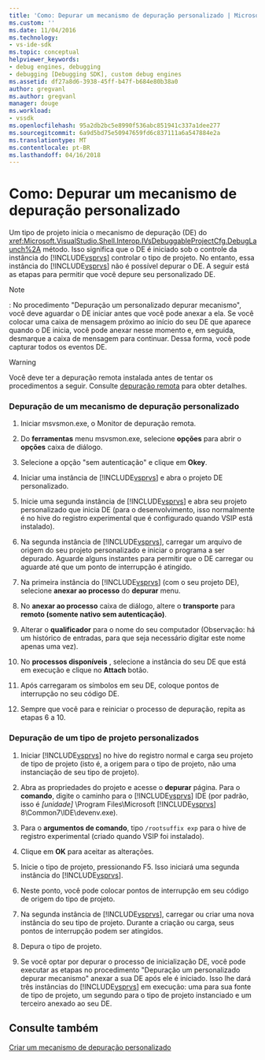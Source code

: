 ```yaml
---
title: 'Como: Depurar um mecanismo de depuração personalizado | Microsoft Docs'
ms.custom: ''
ms.date: 11/04/2016
ms.technology:
- vs-ide-sdk
ms.topic: conceptual
helpviewer_keywords:
- debug engines, debugging
- debugging [Debugging SDK], custom debug engines
ms.assetid: df27a8d6-3938-45ff-b47f-b684e80b38a0
author: gregvanl
ms.author: gregvanl
manager: douge
ms.workload:
- vssdk
ms.openlocfilehash: 95a2db2bc5e8990f536abc851941c337a1dee277
ms.sourcegitcommit: 6a9d5bd75e50947659fd6c837111a6a547884e2a
ms.translationtype: MT
ms.contentlocale: pt-BR
ms.lasthandoff: 04/16/2018
---
```

# <a name="how-to-debug-a-custom-debug-engine"></a>Como: Depurar um mecanismo de depuração personalizado
Um tipo de projeto inicia o mecanismo de depuração (DE) do <xref:Microsoft.VisualStudio.Shell.Interop.IVsDebuggableProjectCfg.DebugLaunch%2A> método. Isso significa que o DE é iniciado sob o controle da instância do [!INCLUDE[vsprvs](../../code-quality/includes/vsprvs_md.md)] controlar o tipo de projeto. No entanto, essa instância do [!INCLUDE[vsprvs](../../code-quality/includes/vsprvs_md.md)] não é possível depurar o DE. A seguir está as etapas para permitir que você depure seu personalizado DE.  
  
> [!NOTE]
>  : No procedimento "Depuração um personalizado depurar mecanismo", você deve aguardar o DE iniciar antes que você pode anexar a ela. Se você colocar uma caixa de mensagem próximo ao início do seu DE que aparece quando o DE inicia, você pode anexar nesse momento e, em seguida, desmarque a caixa de mensagem para continuar. Dessa forma, você pode capturar todos os eventos DE.  
  
> [!WARNING]
>  Você deve ter a depuração remota instalada antes de tentar os procedimentos a seguir. Consulte [depuração remota](../../debugger/remote-debugging.md) para obter detalhes.  
  
### <a name="debugging-a-custom-debug-engine"></a>Depuração de um mecanismo de depuração personalizado  
  
1.  Iniciar msvsmon.exe, o Monitor de depuração remota.  
  
2.  Do **ferramentas** menu msvsmon.exe, selecione **opções** para abrir o **opções** caixa de diálogo.  
  
3.  Selecione a opção "sem autenticação" e clique em **Okey**.  
  
4.  Iniciar uma instância de [!INCLUDE[vsprvs](../../code-quality/includes/vsprvs_md.md)] e abra o projeto DE personalizado.  
  
5.  Inicie uma segunda instância de [!INCLUDE[vsprvs](../../code-quality/includes/vsprvs_md.md)] e abra seu projeto personalizado que inicia DE (para o desenvolvimento, isso normalmente é no hive do registro experimental que é configurado quando VSIP está instalado).  
  
6.  Na segunda instância de [!INCLUDE[vsprvs](../../code-quality/includes/vsprvs_md.md)], carregar um arquivo de origem do seu projeto personalizado e iniciar o programa a ser depurado. Aguarde alguns instantes para permitir que o DE carregar ou aguarde até que um ponto de interrupção é atingido.  
  
7.  Na primeira instância do [!INCLUDE[vsprvs](../../code-quality/includes/vsprvs_md.md)] (com o seu projeto DE), selecione **anexar ao processo** do **depurar** menu.  
  
8.  No **anexar ao processo** caixa de diálogo, altere o **transporte** para **remoto (somente nativo sem autenticação)**.  
  
9. Alterar o **qualificador** para o nome do seu computador (Observação: há um histórico de entradas, para que seja necessário digitar este nome apenas uma vez).  
  
10. No **processos disponíveis** , selecione a instância do seu DE que está em execução e clique no **Attach** botão.  
  
11. Após carregaram os símbolos em seu DE, coloque pontos de interrupção no seu código DE.  
  
12. Sempre que você para e reiniciar o processo de depuração, repita as etapas 6 a 10.  
  
### <a name="debugging-a-custom-project-type"></a>Depuração de um tipo de projeto personalizados  
  
1.  Iniciar [!INCLUDE[vsprvs](../../code-quality/includes/vsprvs_md.md)] no hive do registro normal e carga seu projeto de tipo de projeto (isto é, a origem para o tipo de projeto, não uma instanciação de seu tipo de projeto).  
  
2.  Abra as propriedades do projeto e acesse o **depurar** página. Para o **comando**, digite o caminho para o [!INCLUDE[vsprvs](../../code-quality/includes/vsprvs_md.md)] IDE (por padrão, isso é *[unidade]* \Program Files\Microsoft [!INCLUDE[vsprvs](../../code-quality/includes/vsprvs_md.md)] 8\Common7\IDE\devenv.exe).  
  
3.  Para o **argumentos de comando**, tipo `/rootsuffix exp` para o hive de registro experimental (criado quando VSIP foi instalado).  
  
4.  Clique em **OK** para aceitar as alterações.  
  
5.  Inicie o tipo de projeto, pressionando F5. Isso iniciará uma segunda instância do [!INCLUDE[vsprvs](../../code-quality/includes/vsprvs_md.md)].  
  
6.  Neste ponto, você pode colocar pontos de interrupção em seu código de origem do tipo de projeto.  
  
7.  Na segunda instância de [!INCLUDE[vsprvs](../../code-quality/includes/vsprvs_md.md)], carregar ou criar uma nova instância do seu tipo de projeto. Durante a criação ou carga, seus pontos de interrupção podem ser atingidos.  
  
8.  Depura o tipo de projeto.  
  
9. Se você optar por depurar o processo de inicialização DE, você pode executar as etapas no procedimento "Depuração um personalizado depurar mecanismo" anexar a sua DE após ele é iniciado. Isso lhe dará três instâncias do [!INCLUDE[vsprvs](../../code-quality/includes/vsprvs_md.md)] em execução: uma para sua fonte de tipo de projeto, um segundo para o tipo de projeto instanciado e um terceiro anexado ao seu DE.  
  
## <a name="see-also"></a>Consulte também  
 [Criar um mecanismo de depuração personalizado](../../extensibility/debugger/creating-a-custom-debug-engine.md)